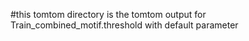#this tomtom directory is the tomtom output for Train_combined_motif.threshold with default parameter
